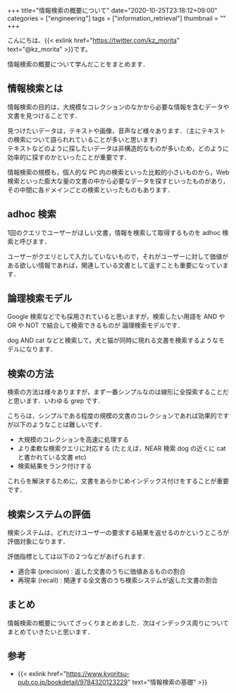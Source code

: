 +++
title="情報検索の概要について"
date="2020-10-25T23:18:12+09:00"
categories = ["engineering"]
tags = ["information_retrieval"]
thumbnail = ""
+++

こんにちは、{{< exlink href="https://twitter.com/kz_morita" text="@kz_morita" >}}です。

情報検索の概要について学んだことをまとめます．

## 情報検索とは

情報検索の目的は，大規模なコレクションのなかから必要な情報を含むデータや文書を見つけることです．

見つけたいデータは，テキストや画像，音声など様々あります．（主にテキストの検索について語られれていることが多いと思います) \
テキストなどのように探したいデータは非構造的なものが多いため，どのように効率的に探すのかといったことが重要です．


情報検索の規模も，個人的な PC 内の検索といった比較的小さいものから，Web 検索といった膨大な量の文書の中から必要なデータを探すといったものがあり，その中間に各ドメインごとの検索といったものもあります．

## adhoc 検索

1回のクエリでユーザーがほしい文書，情報を検索して取得するものを adhoc 検索と呼びます．

ユーザーがクエリとして入力していないもので，それがユーザーに対して価値がある欲しい情報であれば，関連している文書として返すことも重要になっています．

## 論理検索モデル

Google 検索などでも採用されていると思いますが，検索したい用語を AND や OR や NOT で結合して検索できるものが 論理検索モデルです．

dog AND cat などと検索して，犬と猫が同時に現れる文書を検索するようなモデルになります．


## 検索の方法

検索の方法は様々ありますが，まず一番シンプルなのは線形に全探索することだと思います．いわゆる grep です．

こちらは，シンプルである程度の規模の文書のコレクションであれば効果的ですが以下のようなことは難しいです．

- 大規模のコレクションを高速に処理する
- より柔軟な検索クエリに対応する (たとえば，NEAR 検索 dog の近くに cat と書かれている文書 etc)
- 検索結果をランク付けする

これらを解決するために，文書をあらかじめインデックス付けをすることが重要です．

## 検索システムの評価

検索システムは，どれだけユーザーの要求する結果を返せるのかというところが評価対象になります．

評価指標としては以下の２つなどがあげられます．

- 適合率 (precision) : 返した文書のうちに価値あるものの割合
- 再現率 (recall) : 関連する全文書のうち検索システムが返した文書の割合

## まとめ

情報検索の概要についてざっくりまとめました．次はインデックス周りについてまとめていきたいと思います．

## 参考

* {{< exlink href="https://www.kyoritsu-pub.co.jp/bookdetail/9784320123229" text="情報検索の基礎" >}}

